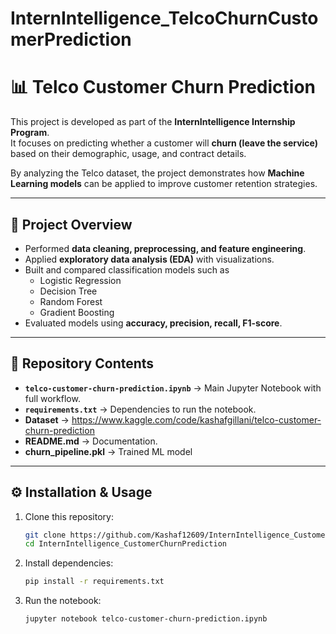 # InternIntelligence_TelcoChurnCustomerPrediction
# 📊 Telco Customer Churn Prediction

This project is developed as part of the **InternIntelligence Internship Program**.  
It focuses on predicting whether a customer will **churn (leave the service)** based on their demographic, usage, and contract details.  

By analyzing the Telco dataset, the project demonstrates how **Machine Learning models** can be applied to improve customer retention strategies.

---

## 📌 Project Overview  
- Performed **data cleaning, preprocessing, and feature engineering**.  
- Applied **exploratory data analysis (EDA)** with visualizations.  
- Built and compared classification models such as
  - Logistic Regression  
  - Decision Tree  
  - Random Forest  
  - Gradient Boosting  
- Evaluated models using **accuracy, precision, recall, F1-score**.  

---

## 📂 Repository Contents
- **`telco-customer-churn-prediction.ipynb`** → Main Jupyter Notebook with full workflow.  
- **`requirements.txt`** → Dependencies to run the notebook.  
- **Dataset** → https://www.kaggle.com/code/kashafgillani/telco-customer-churn-prediction  
- **README.md** → Documentation.
- **churn_pipeline.pkl**  → Trained ML model
---

## ⚙️ Installation & Usage

1. Clone this repository:
   ```bash
   git clone https://github.com/Kashaf12609/InternIntelligence_CustomerChurnPrediction.git
   cd InternIntelligence_CustomerChurnPrediction

  2. Install dependencies:
     ```bash
     pip install -r requirements.txt


3. Run the notebook:
   ```bash
   jupyter notebook telco-customer-churn-prediction.ipynb

